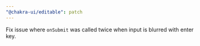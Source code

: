 ```yaml
---
"@chakra-ui/editable": patch
---
```


Fix issue where `onSubmit` was called twice when input is blurred with enter
key.
